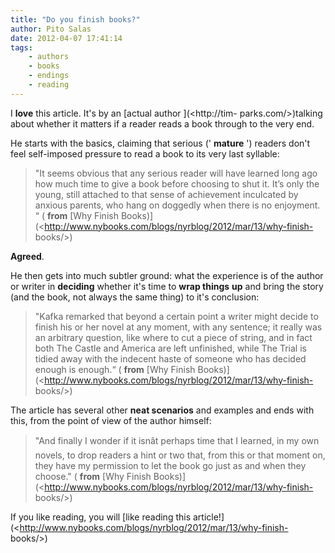 ```yaml
---
title: "Do you finish books?"
author: Pito Salas
date: 2012-04-07 17:41:14
tags:
    - authors
    - books
    - endings
    - reading
---
```



I **love** this article. It's by an [actual author ](<http://tim-
parks.com/>)talking about whether it matters if a reader reads a book through
to the very end.

He starts with the basics, claiming that serious (' **mature** ') readers
don't feel self-imposed pressure to read a book to its very last syllable:

> "It seems obvious that any serious reader will have learned long ago how
> much time to give a book before choosing to shut it. It’s only the young,
> still attached to that sense of achievement inculcated by anxious parents,
> who hang on doggedly when there is no enjoyment. “ ( **from** [Why Finish
> Books)](<http://www.nybooks.com/blogs/nyrblog/2012/mar/13/why-finish-
> books/>)

**Agreed**.

He then gets into much subtler ground: what the experience is of the author or
writer in **deciding** whether it's time to **wrap things** **up** and bring
the story (and the book, not always the same thing) to it's conclusion:

> "Kafka remarked that beyond a certain point a writer might decide to finish
> his or her novel at any moment, with any sentence; it really was an
> arbitrary question, like where to cut a piece of string, and in fact both
> The Castle and America are left unfinished, while The Trial is tidied away
> with the indecent haste of someone who has decided enough is enough.“ (
> **from** [Why Finish
> Books)](<http://www.nybooks.com/blogs/nyrblog/2012/mar/13/why-finish-
> books/>)

The article has several other **neat scenarios** and examples and ends with
this, from the point of view of the author himself:

> "And finally I wonder if it isnât perhaps time that I learned, in my own
> novels, to drop readers a hint or two that, from this or that moment on,
> they have my permission to let the book go just as and when they choose." (
> **from** [Why Finish
> Books)](<http://www.nybooks.com/blogs/nyrblog/2012/mar/13/why-finish-
> books/>)

If you like reading, you will [like reading this
article!](<http://www.nybooks.com/blogs/nyrblog/2012/mar/13/why-finish-
books/>)


